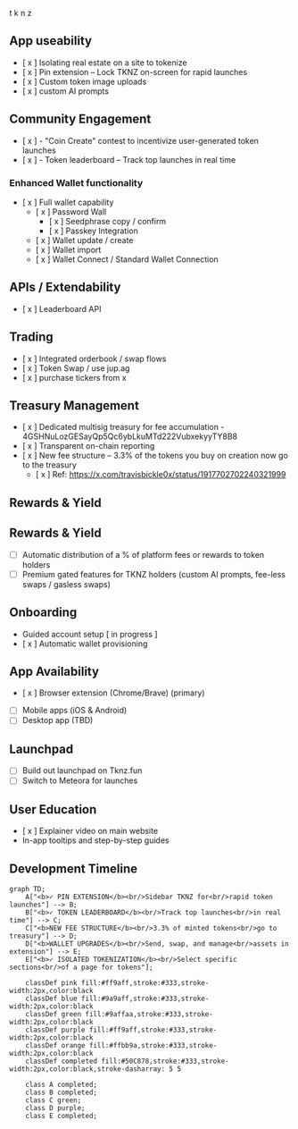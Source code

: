 t k
n z

## App useability

- [ x ] Isolating real estate on a site to tokenize
- [ x ] Pin extension – Lock TKNZ on-screen for rapid launches
- [ x ] Custom token image uploads
- [ x ] custom AI prompts

## Community Engagement

- [ x ] - "Coin Create" contest to incentivize user-generated token launches
- [ x ] - Token leaderboard – Track top launches in real time

### Enhanced Wallet functionality

- [ x ] Full wallet capability
  - [ x ] Password Wall
     - [ x ] Seedphrase copy / confirm
     - [ x ] Passkey Integration
  - [ x ] Wallet update / create
  - [ x ] Wallet import
  - [ x ] Wallet Connect / Standard Wallet Connection

## APIs / Extendability

- [ x ] Leaderboard API

## Trading

- [ x ] Integrated orderbook / swap flows
- [ x ] Token Swap / use jup.ag
- [ x ] purchase tickers from x


## Treasury Management

- [ x ] Dedicated multisig treasury for fee accumulation  - 4GSHNuLozGESayQp5Qc6ybLkuMTd222VubxekyyTY8B8
- [ x ] Transparent on-chain reporting
- [ x ] New fee structure – 3.3% of the tokens you buy on creation now go to the treasury
  - [ x ] Ref: https://x.com/travisbickle0x/status/1917702702240321999

## Rewards & Yield

## Rewards & Yield

- [ ] Automatic distribution of a % of platform fees or rewards to token holders
- [ ] Premium gated features for TKNZ holders (custom AI prompts, fee-less swaps / gasless swaps)

## Onboarding

- Guided account setup [ in progress ]
- [ x ] Automatic wallet provisioning

## App Availability

- [ x ] Browser extension (Chrome/Brave) (primary)
- [ ] Mobile apps (iOS & Android)
- [ ] Desktop app (TBD)

## Launchpad

- [ ] Build out launchpad on Tknz.fun
- [ ] Switch to Meteora for launches

## User Education

- [ x ] Explainer video on main website  
- In-app tooltips and step-by-step guides

## Development Timeline

```mermaid
graph TD;
    A["<b>✓ PIN EXTENSION</b><br/>Sidebar TKNZ for<br/>rapid token launches"] --> B;
    B["<b>✓ TOKEN LEADERBOARD</b><br/>Track top launches<br/>in real time"] --> C;
    C["<b>NEW FEE STRUCTURE</b><br/>3.3% of minted tokens<br/>go to treasury"] --> D;
    D["<b>WALLET UPGRADES</b><br/>Send, swap, and manage<br/>assets in extension"] --> E;
    E["<b>✓ ISOLATED TOKENIZATION</b><br/>Select specific sections<br/>of a page for tokens"];
    
    classDef pink fill:#ff9aff,stroke:#333,stroke-width:2px,color:black
    classDef blue fill:#9a9aff,stroke:#333,stroke-width:2px,color:black
    classDef green fill:#9affaa,stroke:#333,stroke-width:2px,color:black
    classDef purple fill:#ff9aff,stroke:#333,stroke-width:2px,color:black
    classDef orange fill:#ffbb9a,stroke:#333,stroke-width:2px,color:black
    classDef completed fill:#50C878,stroke:#333,stroke-width:2px,color:black,stroke-dasharray: 5 5
    
    class A completed;
    class B completed;
    class C green;
    class D purple;
    class E completed;
```

